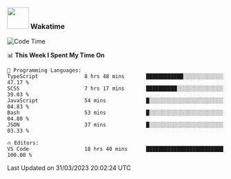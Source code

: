 ### <img src="https://media.giphy.com/media/VgCDAzcKvsR6OM0uWg/giphy.gif" width="50"> Wakatime

  <!--START_SECTION:waka-->
![Code Time](http://img.shields.io/badge/Code%20Time-1%2C350%20hrs%2052%20mins-blue)

📊 **This Week I Spent My Time On** 

```text
💬 Programming Languages: 
TypeScript               8 hrs 48 mins       ████████████░░░░░░░░░░░░░   47.17 % 
SCSS                     7 hrs 17 mins       ██████████░░░░░░░░░░░░░░░   39.03 % 
JavaScript               54 mins             █░░░░░░░░░░░░░░░░░░░░░░░░   04.83 % 
Bash                     53 mins             █░░░░░░░░░░░░░░░░░░░░░░░░   04.80 % 
JSON                     37 mins             █░░░░░░░░░░░░░░░░░░░░░░░░   03.33 % 

🔥 Editors: 
VS Code                  18 hrs 40 mins      █████████████████████████   100.00 % 
```


 Last Updated on 31/03/2023 20:02:24 UTC
<!--END_SECTION:waka-->

